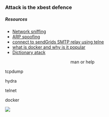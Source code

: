 <h3>Attack is the xbest defence</h3>
<h5>Resources</h5>
<ul>
<li><a href="https://intranet.alxswe.com/rltoken/eF4956aQFYnhS_i6IF9R-g">Network sniffing</a></li>
<li><a href="https://intranet.alxswe.com/rltoken/RK-4WtV0YCSETDSG9lr1hw">ARP spoofing</a></li>
<li> <a href="https://intranet.alxswe.com/rltoken/twuD5E9_-V2z1zfW5nXyyg">connect to sendGrids SMTP relay using telne</a></li>
<li><a href="https://intranet.alxswe.com/rltoken/56VrRmkBHFq2OKLM_FQA6w">what is docker and why is it popular</a></li>
<li><a href="https://intranet.alxswe.com/rltoken/dbAwbf71VVSCTOfeR1NRmg">Dictionary atack</a></li>
</ul>
<center>man or help</center>
<p>tcpdump</p>
<p>hydra</p>
<p>telnet</p>
<p>docker</p>

<img src="https://s3.amazonaws.com/alx-intranet.hbtn.io/uploads/medias/2020/9/01c5a1e3f29d290b188d34be5cf534d3255058a7.png?X-Amz-Algorithm=AWS4-HMAC-SHA256&X-Amz-Credential=AKIARDDGGGOUSBVO6H7D%2F20230121%2Fus-east-1%2Fs3%2Faws4_request&X-Amz-Date=20230121T071736Z&X-Amz-Expires=86400&X-Amz-SignedHeaders=host&X-Amz-Signature=0059b570ebef2951364c2c9d50a11ed6f2ec5837df190e810a6d4eabe2ff3335">

